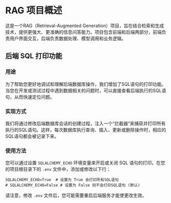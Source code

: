 # RAG 项目概述

这是一个RAG（Retrieval-Augmented Generation）项目，旨在结合检索和生成技术，提供更强大、更准确的信息问答能力。项目包含前端和后端两部分，前端负责用户界面交互，后端负责数据处理、模型调用和业务逻辑。

## 后端 SQL 打印功能

### 用途

为了帮助您更好地调试和理解后端数据库操作，我们增加了SQL语句的打印功能。当您在开发或测试过程中遇到数据相关的问题时，可以直接查看后端执行的SQL语句，从而快速定位问题。

### 实现方式

我们将通过修改后端数据库会话的创建过程，注入一个“拦截器”来捕获并打印所有执行的SQL语句。这样，每次数据库执行查询、插入、更新或删除操作时，相应的SQL语句都会被记录下来。

### 使用方法

您可以通过设置 `SQLALCHEMY_ECHO` 环境变量来开启或关闭 SQL 语句的打印。在您的项目根目录下的 `.env` 文件中，添加或修改以下行：

```
SQLALCHEMY_ECHO=True  # 设置为 True 会打印所有SQL语句
# SQLALCHEMY_ECHO=False # 设置为 False 则不会打印SQL语句 (默认)
```

请注意，修改 `.env` 文件后，您可能需要重启后端服务才能使更改生效。

